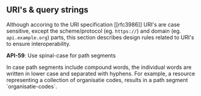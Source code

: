 
## URI's & query strings

Although accoring to the URI specification [[rfc3986]] URI's are case sensitive, except the scheme/protocol (eg. `https://`) and domain (eg. `api.example.org`) parts, this section describes design rules related to URI's to ensure interoperability.

<div class="rule" id="api-59">
  <p class="rulelab"><strong>API-59</strong>: Use spinal-case for path segments</p>
  <p>In case path segments include compound words, the individual words are written in lower case and separated with hyphens. For example, a resource representing a collection of organisatie codes, results in a path segment `organisatie-codes`.</p>
</div>
